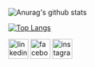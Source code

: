 ![Anurag's github stats](https://github-readme-stats.vercel.app/api?username=kardihaekal&show_icons=true&theme=radical)

[![Top Langs](https://github-readme-stats.vercel.app/api/top-langs/?username=kardihaekal&layout=compact&theme=radical)](https://github.com/kardihaekal/github-readme-stats)

[<img src='https://cdn.jsdelivr.net/npm/simple-icons@3.0.1/icons/linkedin.svg' alt='linkedin' height='40'>](https://www.linkedin.com/in/kardi-h-98a5b4136)  [<img src='https://cdn.jsdelivr.net/npm/simple-icons@3.0.1/icons/facebook.svg' alt='facebook' height='40'>](https://www.facebook.com/msukardihaekal.kardy)  [<img src='https://cdn.jsdelivr.net/npm/simple-icons@3.0.1/icons/instagram.svg' alt='instagram' height='40'>](https://www.instagram.com/kardihaekal/)

